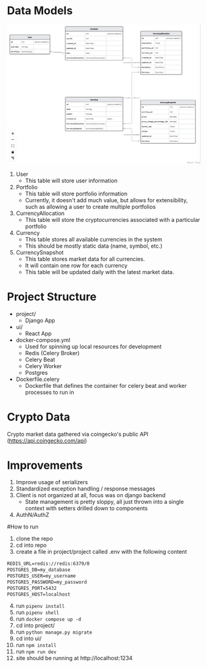 # Data Models
![Alt text](schema.png)

1. User
    - This table will store user information
2. Portfolio
    - This table will store portfolio information
    - Currently, it doesn't add much value, but allows for extensibility, such as allowing a user to create multiple portfolios
3. CurrencyAllocation
    - This table will store the cryptocurrencies associated with a particular portfolio
4. Currency
    - This table stores all available currencies in the system
    - This should be mostly static data (name, symbol, etc.)
5. CurrencySnapshot
    - This table stores market data for all currencies. 
    - It will contain one row for each currency
    - This table will be updated daily with the latest market data.

# Project Structure
- project/
    - Django App
- ui/
    - React App
- docker-compose.yml
    - Used for spinning up local resources for development
    - Redis (Celery Broker)
    - Celery Beat
    - Celery Worker
    - Postgres
- Dockerfile.celery
    - Dockerfile that defines the container for celery beat and worker processes to run in

# Crypto Data
Crypto market data gathered via coingecko's public API (https://api.coingecko.com/api)

# Improvements
1. Improve usage of serializers
2. Standardized exception handling / response messages
3. Client is not organized at all, focus was on django backend
    - State management is pretty sloppy, all just thrown into a single context with setters drilled down to components
4. AuthN/AuthZ


#How to run
1. clone the repo
2. cd into repo
3. create a file in project/project called .env with the following content
```
REDIS_URL=redis://redis:6379/0
POSTGRES_DB=my_database
POSTGRES_USER=my_username
POSTGRES_PASSWORD=my_password
POSTGRES_PORT=5432
POSTGRES_HOST=localhost
```
4. run `pipenv install`
4. run `pipenv shell`
5. run `docker compose up -d`
6. cd into project/
7. run `python manage.py migrate` 
8. cd into ui/
9. run `npm install`
10. run `npm run dev`
11. site should be running at http://localhost:1234